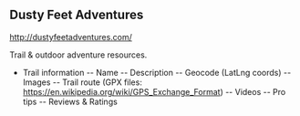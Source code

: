 ## Dusty Feet Adventures

http://dustyfeetadventures.com/

Trail & outdoor adventure resources.
 - Trail information
 -- Name
 -- Description
 -- Geocode (LatLng coords)
 -- Images
 -- Trail route (GPX files: https://en.wikipedia.org/wiki/GPS_Exchange_Format)
 -- Videos
 -- Pro tips
 -- Reviews & Ratings
